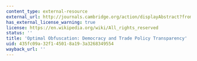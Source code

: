 ```yaml
---
content_type: external-resource
external_url: http://journals.cambridge.org/action/displayAbstract?fromPage=online&aid=464866
has_external_license_warning: true
license: https://en.wikipedia.org/wiki/All_rights_reserved
status: ''
title: 'Optimal Obfuscation: Democracy and Trade Policy Transparency'
uid: 435fc09a-32f1-4501-8a19-3a3268349554
wayback_url: ''
---
```

